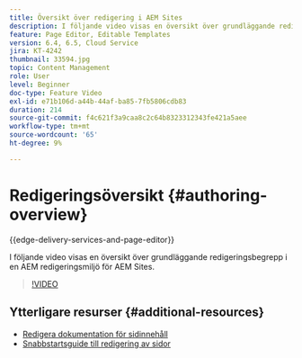 ```yaml
---
title: Översikt över redigering i AEM Sites
description: I följande video visas en översikt över grundläggande redigeringsbegrepp i en AEM författarmiljö. Den använder platskonsolen som grund.
feature: Page Editor, Editable Templates
version: 6.4, 6.5, Cloud Service
jira: KT-4242
thumbnail: 33594.jpg
topic: Content Management
role: User
level: Beginner
doc-type: Feature Video
exl-id: e71b106d-a44b-44af-ba85-7fb5806cdb83
duration: 214
source-git-commit: f4c621f3a9caa8c2c64b8323312343fe421a5aee
workflow-type: tm+mt
source-wordcount: '65'
ht-degree: 9%

---
```


# Redigeringsöversikt {#authoring-overview}

{{edge-delivery-services-and-page-editor}}

I följande video visas en översikt över grundläggande redigeringsbegrepp i en AEM redigeringsmiljö för AEM Sites.

>[!VIDEO](https://video.tv.adobe.com/v/33594?quality=12&learn=on)

## Ytterligare resurser {#additional-resources}

* [Redigera dokumentation för sidinnehåll](https://experienceleague.adobe.com/docs/experience-manager-cloud-service/sites/authoring/fundamentals/editing-content.html)
* [Snabbstartsguide till redigering av sidor](https://experienceleague.adobe.com/docs/experience-manager-cloud-service/sites/authoring/getting-started/quick-start.html)
